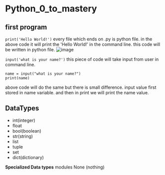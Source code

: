 # Python_0_to_mastery

## first program
`print('Hello World!')`
every file which ends on .py is python file. in the above code it will print the 'Hello World!' in the command line. this code will be written in python file.
![image](https://github.com/user-attachments/assets/dfdc29a2-4f45-4e0c-b4d7-1f4b67f6b42a)

`input('what is your name?')`
this piece of code will take input from user in command line.

```
name = input("what is your name?")
print(name)
```
above code will do the same but there is small difference. input value first stored in name variable. and then in print we will print the name value.

## DataTypes
- int(integer)
- float
- bool(boolean)
- str(string)
- list
- tuple
- set
- dict(dictionary)

**Specialized Data types**
modules
None (nothing)

